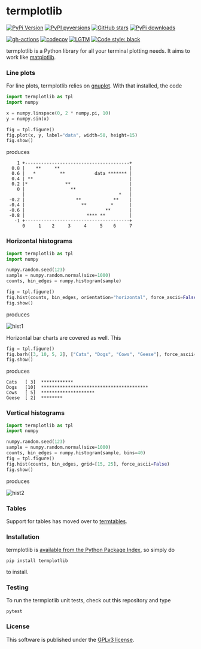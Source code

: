 # termplotlib

[![PyPi Version](https://img.shields.io/pypi/v/termplotlib.svg?style=flat-square)](https://pypi.org/project/termplotlib)
[![PyPI pyversions](https://img.shields.io/pypi/pyversions/termplotlib.svg?style=flat-square)](https://pypi.org/pypi/termplotlib/)
[![GitHub stars](https://img.shields.io/github/stars/nschloe/termplotlib.svg?style=flat-square&logo=github&label=Stars&logoColor=white)](https://github.com/nschloe/termplotlib)
[![PyPi downloads](https://img.shields.io/pypi/dm/termplotlib.svg?style=flat-square)](https://pypistats.org/packages/termplotlib)

[![gh-actions](https://img.shields.io/github/workflow/status/nschloe/termplotlib/ci?style=flat-square)](https://github.com/nschloe/termplotlib/actions?query=workflow%3Aci)
[![codecov](https://img.shields.io/codecov/c/github/nschloe/termplotlib.svg?style=flat-square)](https://codecov.io/gh/nschloe/termplotlib)
[![LGTM](https://img.shields.io/lgtm/grade/python/github/nschloe/termplotlib.svg?style=flat-square)](https://lgtm.com/projects/g/nschloe/termplotlib)
[![Code style: black](https://img.shields.io/badge/code%20style-black-000000.svg?style=flat-square)](https://github.com/psf/black)

termplotlib is a Python library for all your terminal plotting needs. It aims to work
like [matplotlib](https://matplotlib.org/).


### Line plots

For line plots, termplotlib relies on [gnuplot](http://www.gnuplot.info/).
With that installed, the code
```python
import termplotlib as tpl
import numpy

x = numpy.linspace(0, 2 * numpy.pi, 10)
y = numpy.sin(x)

fig = tpl.figure()
fig.plot(x, y, label="data", width=50, height=15)
fig.show()
```
produces
```
    1 +---------------------------------------+
  0.8 |    **     **                          |
  0.6 |   *         **           data ******* |
  0.4 | **                                    |
  0.2 |*              **                      |
    0 |                 **                    |
      |                                   *   |
 -0.2 |                   **            **    |
 -0.4 |                     **         *      |
 -0.6 |                              **       |
 -0.8 |                       **** **         |
   -1 +---------------------------------------+
      0     1    2     3     4     5    6     7
```

### Horizontal histograms

```python
import termplotlib as tpl
import numpy

numpy.random.seed(123)
sample = numpy.random.normal(size=1000)
counts, bin_edges = numpy.histogram(sample)

fig = tpl.figure()
fig.hist(counts, bin_edges, orientation="horizontal", force_ascii=False)
fig.show()
```
produces

![hist1](https://nschloe.github.io/termplotlib/hist1.png)

Horizontal bar charts are covered as well. This
<!--exdown-skip-->
```python
fig = tpl.figure()
fig.barh([3, 10, 5, 2], ["Cats", "Dogs", "Cows", "Geese"], force_ascii=True)
fig.show()
```
produces
```
Cats   [ 3]  ************
Dogs   [10]  ****************************************
Cows   [ 5]  ********************
Geese  [ 2]  ********
```

### Vertical histograms

```python
import termplotlib as tpl
import numpy

numpy.random.seed(123)
sample = numpy.random.normal(size=1000)
counts, bin_edges = numpy.histogram(sample, bins=40)
fig = tpl.figure()
fig.hist(counts, bin_edges, grid=[15, 25], force_ascii=False)
fig.show()
```
produces

![hist2](https://nschloe.github.io/termplotlib/hist2.png)


### Tables

Support for tables has moved over to
[termtables](https://github.com/nschloe/termtables).


### Installation

termplotlib is [available from the Python Package
Index](https://pypi.org/project/termplotlib/), so simply do
```
pip install termplotlib
```
to install.


### Testing

To run the termplotlib unit tests, check out this repository and type
```
pytest
```

### License
This software is published under the [GPLv3 license](https://www.gnu.org/licenses/gpl-3.0.en.html).
